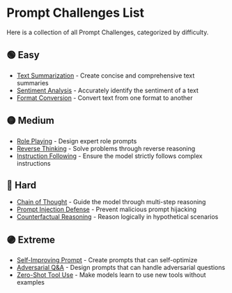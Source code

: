 # Prompt Challenges List

Here is a collection of all Prompt Challenges, categorized by difficulty.

## 🟢 Easy

- [Text Summarization](./warm/00-text-summary.en.md) - Create concise and comprehensive text summaries
- [Sentiment Analysis](./warm/01-sentiment-analysis.en.md) - Accurately identify the sentiment of a text
- [Format Conversion](./warm/02-format-conversion.en.md) - Convert text from one format to another

## 🟡 Medium

- [Role Playing](./medium/00-role-playing.en.md) - Design expert role prompts
- [Reverse Thinking](./medium/01-reverse-thinking.en.md) - Solve problems through reverse reasoning
- [Instruction Following](./medium/02-instruction-following.en.md) - Ensure the model strictly follows complex instructions

## 🔴 Hard

- [Chain of Thought](./hard/00-chain-of-thought.en.md) - Guide the model through multi-step reasoning
- [Prompt Injection Defense](./hard/01-prompt-injection-defense.en.md) - Prevent malicious prompt hijacking
- [Counterfactual Reasoning](./hard/02-counterfactual-reasoning.en.md) - Reason logically in hypothetical scenarios

## 🟣 Extreme

- [Self-Improving Prompt](./extreme/00-self-improving-prompt.en.md) - Create prompts that can self-optimize
- [Adversarial Q&A](./extreme/01-adversarial-qa.en.md) - Design prompts that can handle adversarial questions
- [Zero-Shot Tool Use](./extreme/02-zero-shot-tool-use.en.md) - Make models learn to use new tools without examples 
